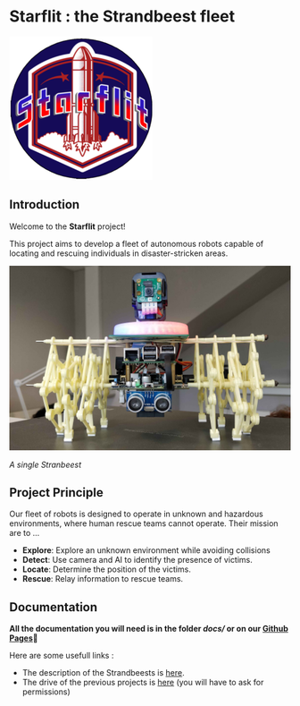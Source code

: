 # **Starflit : the Strandbeest fleet**

![Project Logo](assets/logoStarflit256.png)

## **Introduction**

Welcome to the **Starflit** project!

This project aims to develop a fleet of autonomous robots capable of locating and rescuing individuals in disaster-stricken areas.

![Robot in Action 1](assets/strandbeest3.png)

*A single Stranbeest*

## **Project Principle**

Our fleet of robots is designed to operate in unknown and hazardous environments, where human rescue teams cannot operate.
Their mission are to ...
- **Explore**: Explore an unknown environment while avoiding collisions
- **Detect**: Use camera and AI to identify the presence of victims.
- **Locate**: Determine the position of the victims.
- **Rescue**: Relay information to rescue teams.

## **Documentation**

**All the documentation you will need is in the folder *docs/* or on our [Github Pages](https://lbo462.github.io/starflit/)🚀**

Here are some usefull links  :
 - The description of the Strandbeests is [here](https://www.creatis.insa-lyon.fr/~muller/Portfolio_SB.html).
 - The drive of the previous projects is [here](https://drive.google.com/drive/folders/1NgcDU4Aivc8t1RPumnefvg0s7BM0e-Fm) (you will have to ask for permissions)
